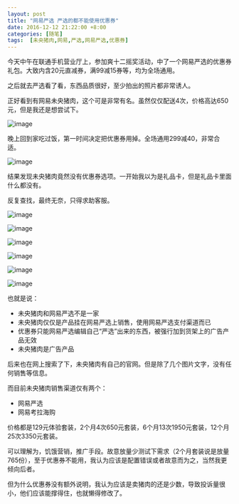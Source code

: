 ```yaml
---
layout: post
title: "网易严选 严选的都不能使用优惠券"
date: 2016-12-12 21:22:00 +8:00
categories: [随笔]
tags:  [未央猪肉,网易,严选,网易严选,优惠券]
---
```


今天中午在联通手机营业厅上，参加爽十二摇奖活动，中了一个网易严选的优惠券礼包。大致内含20元直减券，满99减15券等，均为全场通用。

之后就去严选看了看，东西品质很好，至少拍出的照片都非常诱人。

正好看到有网易未央猪肉，这个可是非常有名。虽然仅仅配送4次，价格高达650元，但是我还是想尝试下。

![image](http://cdn0.yukapril.com/blog/2016-12-12-netnese-you7.png-wm.black)

晚上回到家吃过饭，第一时间决定把优惠券用掉。全场通用299减40，非常合适。

![image](http://cdn0.yukapril.com/blog/2016-12-12-netease-you0.png-wm.black)

结果发现未央猪肉竟然没有优惠券选项。一开始我以为是礼品卡，但是礼品卡里面什么都没有。

反复查找，最终无奈，只得求助客服。

![image](http://cdn0.yukapril.com/blog/2016-12-12-netease-you1.png-wm.black)

![image](http://cdn0.yukapril.com/blog/2016-12-12-netease-you2.png-wm.black)

![image](http://cdn0.yukapril.com/blog/2016-12-12-netease-you3.png-wm.black)

![image](http://cdn0.yukapril.com/blog/2016-12-12-netease-you4.png-wm.black)

![image](http://cdn0.yukapril.com/blog/2016-12-12-netease-you5.png-wm.black)

![image](http://cdn0.yukapril.com/blog/2016-12-12-netease-you6.png-wm.black)

也就是说：

* 未央猪肉和网易严选不是一家
* 未央猪肉仅仅是产品挂在网易严选上销售，使用网易严选支付渠道而已
* 优惠券只能网易严选编辑自己“严选”出来的东西，被强行加到货架上的广告产品无效
* 未央猪肉是广告产品

后来也在网上搜索了下，未央猪肉有自己的官网。但是除了几个图片文字，没有任何销售等信息。

而目前未央猪肉销售渠道仅有两个：

* 网易严选
* 网易考拉海购

价格都是129元体验套装，2个月4次650元套装，6个月13次1950元套装，12个月25次3350元套装。

可以理解为，饥饿营销，推广手段。故意放量少测试下需求（2个月套装说是放量765份），至于优惠券不能用，我认为应该是配置错误或者故意而为之，当然我更倾向后者。

但为什么优惠券没有额外说明，我认为应该是卖猪肉的还是少数，导致投诉量很小，他们应该能撑得住，也就懒得修改了。